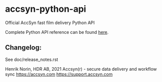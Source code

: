 # accsyn-python-api
Official AccSyn fast film delivery Python API

Complete Python API reference can be found [here](https://support.accsyn.com/python-api).


Changelog:
----------

See doc/release_notes.rst


Henrik Norin, HDR AB, 2021
Accsyn(r) - secure data delivery and workflow sync
https://accsyn.com 
https://support.accsyn.com

